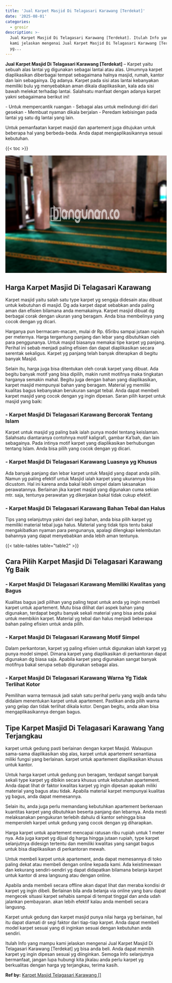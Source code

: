 ```yaml
---
title: 'Jual Karpet Masjid Di Telagasari Karawang [Terdekat]'
date: '2025-08-01'
categories:
  - grosir
description: >-
  Jual Karpet Masjid Di Telagasari Karawang [Terdekat]. Itulah Info yang mampu
  kami jelaskan mengenai Jual Karpet Masjid Di Telagasari Karawang [Terdekat]
  yg...
---
```


**Jual Karpet Masjid Di Telagasari Karawang \[Terdekat\]** – Karpet yaitu sebuah alas lantai yg digunakan sebagai lantai atau alas. Umumnya karpet diaplikasikan diberbagai tempat sebagaimana halnya masjid, rumah, kantor dan lain sebagainya. Dg adanya. Karpet pada sisi atas lantai kebanyakan memiliki bulu yg menyebabkan aman dikala diaplikasikan, kala ada sisi bawah melekat terhadap lantai. Salahsatu manfaat dengan adanya karpet yakni sebagaimana berikut ini!

\- Untuk mempercantik ruangan - Sebagai alas untuk melindungi diri dari gesekan - Membuat nyaman dikala berjalan - Peredam kebisingan pada lantai yg satu dg lantai yang lain.

Untuk pemanfaatan karpet masjid dan apartement juga ditujukan untuk beberapa hal yang berbeda-beda. Anda dapat mengaplikasikannya sesuai kebutuhan.

{{< toc >}}

![Jual Karpet Masjid Di Telagasari Karawang [Terdekat]](/images/grosir-karpet-murah-14.png)

## Harga Karpet Masjid Di Telagasari Karawang

Karpet masjid yaitu salah satu type karpet yg sengaja didesain atau dibuat untuk kebutuhan di masjid. Dg ada karpet dapat sebabkan anda paling aman dan efisien bilamana anda memakainya. Karpet masjid dibuat dg berbagai corak dengan ukuran yang beragam. Anda bisa membelinya yang cocok dengan yg dicari.

Harganya pun bermacam-macam, mulai dr Rp. 65ribu sampai jutaan rupiah per meternya. Harga tergantung panjang dan lebar yang dibutuhkan oleh para penggunanya. Untuk masjid biasanya memakai tipe karpet yg panjang. Perihal ini sebab menjadi paling efisien dan dapat diaplikasikan secara serentak sekaligus. Karpet yg panjang telah banyak diterapkan di begitu banyak Masjid.

Selain itu, harga juga bisa ditentukan oleh corak karpet yang dibuat. Ada begitu banyak motif yang bisa dipilih, makin rumit motifnya maka tingkatan harganya semakin mahal. Begitu juga dengan bahan yang diaplikasikan, karpet masjid mempunyai bahan yang beragam. Material yg memiliki kualitas bagus kebanyakan berukuran sangat tebal. Anda dapat membeli karpet masjid yang cocok dengan yg ingin dipesan. Saran pilih karpet untuk masjid yang baik:

### \- Karpet Masjid Di Telagasari Karawang Bercorak Tentang Islam

Karpet untuk masjid yg paling baik ialah punya model tentang keislaman. Salahsatu diantaranya contohnya motif kaligrafi, gambar Ka’bah, dan lain sebagainya. Pada intinya motif karpet yang diaplikasikan berhubungan tentang Islam. Anda bisa pilih yang cocok dengan yg dicari.

### \- Karpet Masjid Di Telagasari Karawang Luasnya yg Khusus

Ada banyak panjang dan lebar karpet untuk Masjid yang dapat anda pilih. Namun yg paling efektif untuk Masjid ialah karpet yang ukurannya bisa dicustom. Hal ini karena anda bakal lebih simpel dalam laksanakan perawatannya. Berlainan jika karpet masjid yang digunakan cuma sekian mtr. saja, tentunya perawatan yg dikerjakan bakal tidak cukup efektif.

### \- Karpet Masjid Di Telagasari Karawang Bahan Tebal dan Halus

Tips yang selanjutnya yakni dari segi bahan, anda bisa pilih karpet yg memiliki material tebal juga halus. Material yang tidak tipis tentu bakal mengakibatkan nyaman para pengunanya, apalagi dilengkapi kelembutan bahannya yang dapat menyebabkan anda lebih aman tentunya.

{{< table-tables table="table2" >}}

## Cara Pilih Karpet Masjid Di Telagasari Karawang Yg Baik

### \- Karpet Masjid Di Telagasari Karawang Memiliki Kwalitas yang Bagus

Kualitas bagus jadi pilihan yang paling tepat untuk anda yg ingin membeli karpet untuk apartement. Mutu bisa dilihat dari aspek bahan yang digunakan, terdapat begitu banyak sekali material yang bisa anda pakai untuk membikin karpet. Material yg tebal dan halus menjadi beberapa bahan paling efisien untuk anda pilih.

### \- Karpet Masjid Di Telagasari Karawang Motif Simpel

Dalam perkantoran, karpet yg paling efisien untuk digunakan ialah karpet yg punya model simpel. Dimana karpet yang diaplikasikan di perkantoran dapat digunakan dg biasa saja. Apabila karpet yang digunakan sangat banyak motifnya bakal serupa sebab digunakan sebagai alas.

### \- Karpet Masjid Di Telagasari Karawang Warna Yg Tidak Terlihat Kotor

Pemilihan warna termasuk jadi salah satu perihal perlu yang wajib anda tahu didalam menentukan karpet untuk apartement. Pastikan anda pilih warna yang gelap dan tidak terlihat dikala kotor. Dengan begitu, anda akan bisa mengaplikasikannya dengan bagus.

## Tipe Karpet Masjid Di Telagasari Karawang Yang Terjangkau

karpet untuk gedung pasti berlainan dengan karpet Masjid. Walaupun sama-sama diaplikasikan sbg alas, karpet untuk apartement senantiasa miliki fungsi yang berlainan. karpet untuk apartement diaplikasikan khusus untuk kantor.

Untuk harga karpet untuk gedung pun beragam, terdapat sangat banyak sekali type karpet yg dibikin secara khusus untuk kebutuhan apartement. Anda dapat lihat dr faktor kwalitas karpet yg ingin dipesan apakah miliki material yang bagus atau tidak. Apabila material karpet mempunyai kualitas yg bagus, anda dapat memesannya.

Selain itu, anda juga perlu memandang kebutuhkan apartement berkenaan kuantitas karpet yang dibutuhkan beserta panjang dan lebarnya. Anda mesti melaksanakan pengukuran terlebih dahulu di kantor sehingga bisa memperoleh karpet untuk gedung yang cocok dengan yg diharapkan.

Harga karpet untuk apartement mencapai ratusan ribu rupiah untuk 1 meter nya. Ada juga karpet yg dijual dg harga hingga jutaan rupiah, type karpet selanjutnya didesign tertentu dan memiliki kwalitas yang sangat bagus untuk bisa diaplikasikan di perkantoran mewah.

Untuk membeli karpet untuk apartement, anda dapat memesannya di toko paling dekat atau membeli dengan online kepada kami. Ada keistimewaan dan kekurang sendiri-sendiri yg dapat didapatkan bilamana belanja karpet untuk kantor di area langsung atau dengan online.

Apabila anda membeli secara offline akan dapat lihat dan meraba kondisi dr karpet yg ingin dibeli. Berlainan bila anda belanja via online yang baru dapat mengecek situasi karpet sehabis sampai di tempat tinggal dan anda udah jalankan pembayaran. akan lebih efektif kalau anda membeli secara langusng.

Karpet untuk gedung dan karpet masjid punya nilai harga yg berlainan, hal itu dapat diamati dr segi faktor dari tiap-tiap karpet. Anda dapat membeli model karpet sesuai yang di inginkan sesuai dengan kebutuhan anda sendiri.

Itulah Info yang mampu kami jelaskan mengenai Jual Karpet Masjid Di Telagasari Karawang \[Terdekat\] yg bisa anda beli. Anda dapat memilih karpet yg ingin dipesan sesuai yg diinginkan. Semoga Info selanjutnya bermanfaat, jangan lupa hubungi kita jikalau anda perlu karpet yg berkualitas dengan harga yg terjangkau, terima kasih.

**Ref by:**  [Karpet Masjid Telagasari Karawang []](https://id.wikipedia.org/wiki/Karpet)
